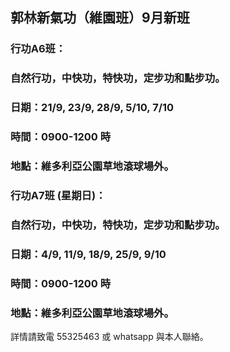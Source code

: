 ## 郭林新氣功（維園班）9月新班

### 行功A6班：
### 自然行功，中快功，特快功，定步功和點步功。
### 日期：21/9, 23/9, 28/9, 5/10, 7/10
### 時間：0900-1200 時
### 地點：維多利亞公園草地滾球場外。

### 行功A7班 (星期日)：
### 自然行功，中快功，特快功，定步功和點步功。
### 日期：4/9, 11/9, 18/9, 25/9, 9/10
### 時間：0900-1200 時
### 地點：維多利亞公園草地滾球場外。

詳情請致電 55325463 或 whatsapp 與本人聯絡。

